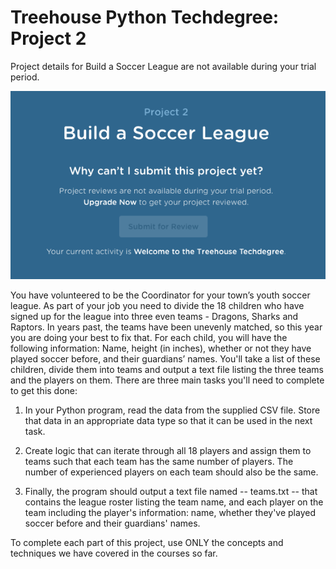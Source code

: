 # Treehouse Python Techdegree: Project 2
Project details for Build a Soccer League are not available during your trial period. 

![](cover.png?raw=true)

You have volunteered to be the Coordinator for your town’s youth soccer league. As part of your job you need to divide the 18 children who have signed up for the league into three even teams - Dragons, Sharks and Raptors. In years past, the teams have been unevenly matched, so this year you are doing your best to fix that. For each child, you will have the following information: Name, height (in inches), whether or not they have played soccer before, and their guardians’ names. You'll take a list of these children, divide them into teams and output a text file listing the three teams and the players on them. There are three main tasks you'll need to complete to get this done:

1. In your Python program, read the data from the supplied CSV file. Store that data in an appropriate data type so that it can be used in the next task.

1. Create logic that can iterate through all 18 players and assign them to teams such that each team has the same number of players. The number of experienced players on each team should also be the same.

1. Finally, the program should output a text file named -- teams.txt -- that contains the league roster listing the team name, and each player on the team including the player's information: name, whether they've played soccer before and their guardians' names.

To complete each part of this project, use ONLY the concepts and techniques we have covered in the courses so far.

